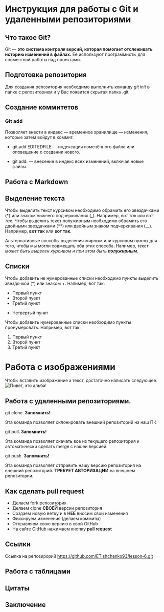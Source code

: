 # Инструкция для работы с Git и удаленными репозиториями

## Что такое Git?
Git — 
**это система контроля версий, которая помогает отслеживать историю изменений в файлах.** 
Её используют программисты для совместной работы над проектами.
## Подготовка репозитория
Для создания репозитория необходимо выполнить команду *git init* в папке с репозиторием и у Вас появится скрытая папка .git

## Создание коммитетов

### Git add
Позволяет внести в индекс — временное хранилище — изменения, которые затем войдут в коммит.
* git add EDITEDFILE — индексация изменённого файла или оповещение о создании нового.

* git add. — внесение в индекс всех изменений, включая новые файлы.

## Работа с Markdown

## Выделение текста

Чтобы выделить текст курсивом необходимо обрамить его звездачками (*) или знаком нижнего подчеркивания (_). Например, *вот так* или _вот так_.
Чтобы выделить текст полужирным необходимо обрамить его двойными звездачками (**) или двойным знаком подчеркивания (__). Например, **вот так** или __вот так__.

Альтернативные способы выделения жирным или курсивом нужны для того, чтобы мы могли совмещать оба этих способа. Напимер, _текст может быть выделен курсивом и при этом быть **полужирным**_.

## Списки

Чтобы добавить не нумерованные списки необходимо пункты выделить звездочкой (*) или знаком +.
Напимер, вот так:
* Первый пункт
* Второй пуект
* Третий пункт
+ Четвертый пункт

Чтобы добавить нумерованные списки необходимо пункты пронумеровать. Например, вот так:
1. Первый пункт
2. Второй пункт
3. Третий пункт


# Работа с изображениями

Чтобы вставить изображение а текст, достаточно написать следующее:
![Пивет, это альба!](P2261986ss.jpg)

## Работа с удаленными репозиториями.

git clone. **Запомнить!**

Эта команда позволяет склонировать внешний репозиторий на наш ПК. 

git pull. **Запомнить!**

Эта команда позволяет скачать все из текущего репозитория и автоматически
сделать merge с нашей версией.

git push. **Запомнить!**

Эта команда позволяет отправить нашу версию репозитория на внешний
репозиторий. **ТРЕБУЕТ АВТОРИЗАЦИИ** на внешнем репозитории.

## Как сделать pull request

* Делаем fork репозитория
* Делаем clone **СВОЕЙ** версии репозитория
* Создаем новую ветку и в **НЕЕ** вносим свои изменения
* Фиксируем изменения (делаем коммиты)
* Отправляем свою версию в свой GitHub
* На сайте GitHub нажимаем кнопку **pull request** 

## Ссылки

Ссылка на репозирорий
https://github.com/ETishchenko93/lesson-6.git

## Работа с таблицами

## Цитаты

## Заключение

